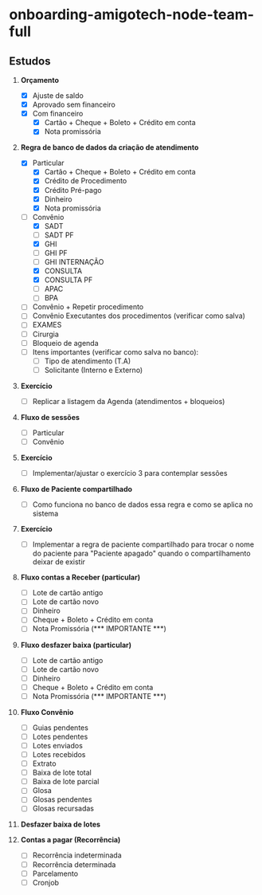 # onboarding-amigotech-node-team-full

## Estudos

1. **Orçamento**
   - [x] Ajuste de saldo
   - [x] Aprovado sem financeiro
   - [x] Com financeiro
     - [x] Cartão + Cheque + Boleto + Crédito em conta
     - [x] Nota promissória

2. **Regra de banco de dados da criação de atendimento**
   - [x] Particular
     - [x] Cartão + Cheque + Boleto + Crédito em conta
     - [x] Crédito de Procedimento
     - [x] Crédito Pré-pago
     - [x] Dinheiro
     - [x] Nota promissória
   - [ ] Convênio
     - [x] SADT
     - [ ] SADT PF
     - [x] GHI
     - [ ] GHI PF
     - [ ] GHI INTERNAÇÃO
     - [x] CONSULTA
     - [x] CONSULTA PF
     - [ ] APAC
     - [ ] BPA
   - [ ] Convênio + Repetir procedimento
   - [ ] Convênio Executantes dos procedimentos (verificar como salva)
   - [ ] EXAMES
   - [ ] Cirurgia
   - [ ] Bloqueio de agenda
   - [ ] Itens importantes (verificar como salva no banco):
     - [ ] Tipo de atendimento (T.A)
     - [ ] Solicitante (Interno e Externo)

3. **Exercício**
   - [ ] Replicar a listagem da Agenda (atendimentos + bloqueios)

4. **Fluxo de sessões**
   - [ ] Particular
   - [ ] Convênio

5. **Exercício**
   - [ ] Implementar/ajustar o exercício 3 para contemplar sessões

6. **Fluxo de Paciente compartilhado**
   - [ ] Como funciona no banco de dados essa regra e como se aplica no sistema

7. **Exercício**
   - [ ] Implementar a regra de paciente compartilhado para trocar o nome do paciente para "Paciente apagado" quando o compartilhamento deixar de existir

8. **Fluxo contas a Receber (particular)**
   - [ ] Lote de cartão antigo
   - [ ] Lote de cartão novo
   - [ ] Dinheiro
   - [ ] Cheque + Boleto + Crédito em conta
   - [ ] Nota Promissória (*** IMPORTANTE ***)

9. **Fluxo desfazer baixa (particular)**
   - [ ] Lote de cartão antigo
   - [ ] Lote de cartão novo
   - [ ] Dinheiro
   - [ ] Cheque + Boleto + Crédito em conta
   - [ ] Nota Promissória (*** IMPORTANTE ***)

10. **Fluxo Convênio**
    - [ ] Guias pendentes
    - [ ] Lotes pendentes
    - [ ] Lotes enviados
    - [ ] Lotes recebidos
    - [ ] Extrato
    - [ ] Baixa de lote total
    - [ ] Baixa de lote parcial
    - [ ] Glosa
    - [ ] Glosas pendentes
    - [ ] Glosas recursadas

11. **Desfazer baixa de lotes**

12. **Contas a pagar (Recorrência)**
    - [ ] Recorrência indeterminada
    - [ ] Recorrência determinada
    - [ ] Parcelamento
    - [ ] Cronjob
